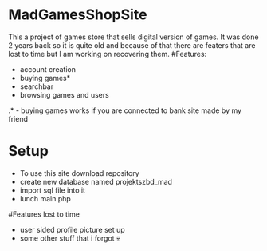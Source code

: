 # MadGamesShopSite
This a project of games store that sells digital version of games. It was done 2 years back so it is quite old and because of that there are featers that are lost to time but I am working on recovering them. 
#Features:
- account creation
- buying games*
- searchbar
- browsing games and users

.* - buying games works if you are connected to bank site made by my friend

# Setup
- To use this site download repository
- create new database named projektszbd_mad
- import sql file into it
- lunch main.php 

#Features lost to time
- user sided profile picture set up
- some other stuff that i forgot :skull:
